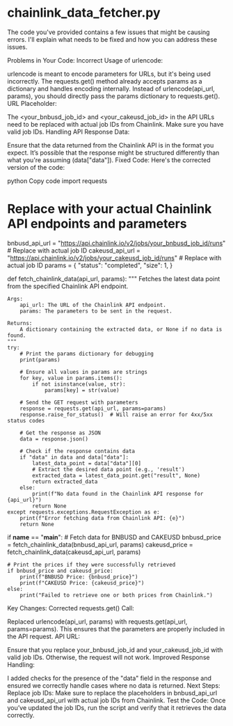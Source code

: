 # chainlink_data_fetcher.py

The code you've provided contains a few issues that might be causing errors. I'll explain what needs to be fixed and how you can address these issues.

Problems in Your Code:
Incorrect Usage of urlencode:

urlencode is meant to encode parameters for URLs, but it's being used incorrectly. The requests.get() method already accepts params as a dictionary and handles encoding internally.
Instead of urlencode(api_url, params), you should directly pass the params dictionary to requests.get().
URL Placeholder:

The <your_bnbusd_job_id> and <your_cakeusd_job_id> in the API URLs need to be replaced with actual job IDs from Chainlink. Make sure you have valid job IDs.
Handling API Response Data:

Ensure that the data returned from the Chainlink API is in the format you expect. It’s possible that the response might be structured differently than what you're assuming (data["data"]).
Fixed Code:
Here's the corrected version of the code:

python
Copy code
import requests

# Replace with your actual Chainlink API endpoints and parameters
bnbusd_api_url = "https://api.chainlink.io/v2/jobs/your_bnbusd_job_id/runs"  # Replace with actual job ID
cakeusd_api_url = "https://api.chainlink.io/v2/jobs/your_cakeusd_job_id/runs"  # Replace with actual job ID
params = {
    "status": "completed",
    "size": 1,
}

def fetch_chainlink_data(api_url, params):
    """
    Fetches the latest data point from the specified Chainlink API endpoint.

    Args:
        api_url: The URL of the Chainlink API endpoint.
        params: The parameters to be sent in the request.

    Returns:
        A dictionary containing the extracted data, or None if no data is found.
    """
    try:
        # Print the params dictionary for debugging
        print(params)

        # Ensure all values in params are strings
        for key, value in params.items():
            if not isinstance(value, str):
                params[key] = str(value)

        # Send the GET request with parameters
        response = requests.get(api_url, params=params)
        response.raise_for_status()  # Will raise an error for 4xx/5xx status codes

        # Get the response as JSON
        data = response.json()

        # Check if the response contains data
        if "data" in data and data["data"]:
            latest_data_point = data["data"][0]
            # Extract the desired data point (e.g., 'result')
            extracted_data = latest_data_point.get("result", None)
            return extracted_data
        else:
            print(f"No data found in the Chainlink API response for {api_url}")
            return None
    except requests.exceptions.RequestException as e:
        print(f"Error fetching data from Chainlink API: {e}")
        return None

if __name__ == "__main__":
    # Fetch data for BNBUSD and CAKEUSD
    bnbusd_price = fetch_chainlink_data(bnbusd_api_url, params)
    cakeusd_price = fetch_chainlink_data(cakeusd_api_url, params)

    # Print the prices if they were successfully retrieved
    if bnbusd_price and cakeusd_price:
        print(f"BNBUSD Price: {bnbusd_price}")
        print(f"CAKEUSD Price: {cakeusd_price}")
    else:
        print("Failed to retrieve one or both prices from Chainlink.")
Key Changes:
Corrected requests.get() Call:

Replaced urlencode(api_url, params) with requests.get(api_url, params=params).
This ensures that the parameters are properly included in the API request.
API URL:

Ensure that you replace your_bnbusd_job_id and your_cakeusd_job_id with valid job IDs. Otherwise, the request will not work.
Improved Response Handling:

I added checks for the presence of the "data" field in the response and ensured we correctly handle cases where no data is returned.
Next Steps:
Replace job IDs: Make sure to replace the placeholders in bnbusd_api_url and cakeusd_api_url with actual job IDs from Chainlink.
Test the Code: Once you’ve updated the job IDs, run the script and verify that it retrieves the data correctly.
